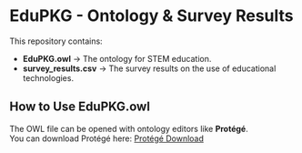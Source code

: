 # EduPKG - Ontology & Survey Results

This repository contains:
- **EduPKG.owl** → The ontology for STEM education.
- **survey_results.csv** → The survey results on the use of educational technologies.

## How to Use EduPKG.owl
The OWL file can be opened with ontology editors like **Protégé**.  
You can download Protégé here: [Protégé Download](https://protege.stanford.edu/)

